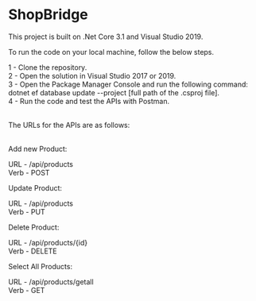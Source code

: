 # ShopBridge

This project is built on .Net Core 3.1 and Visual Studio 2019.</br>

To run the code on your local machine, follow the below steps.</br>

1 - Clone the repository. </br>
2 - Open the solution in Visual Studio 2017 or 2019.</br>
3 - Open the Package Manager Console and run the following command:</br>
	dotnet ef database update --project [full path of the .csproj file].</br>
4 - Run the code and test the APIs with Postman.</br></br>

The URLs for the APIs are as follows:</br></br>

Add new Product:

URL - /api/products</br>
Verb - POST

Update Product:

URL - /api/products</br>
Verb - PUT

Delete Product:

URL - /api/products/{id}</br>
Verb - DELETE

Select All Products:

URL - /api/products/getall</br>
Verb - GET
